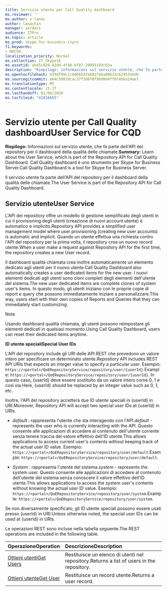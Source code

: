 ```yaml
---
title: Servizio utente per Call Quality dashboard
ms.reviewer: ''
ms.author: v-lanac
author: lanachin
manager: serdars
audience: ITPro
ms.topic: article
ms.prod: skype-for-business-itpro
f1.keywords:
- NOCSH
localization_priority: Normal
ms.collection: IT_Skype16
ms.assetid: abd5c828-42dd-4f48-bf87-29993193cb3a
description: "Riepilogo: informazioni sul servizio utente, che fa parte dell'API del repository per il dashboard della qualità delle chiamate. Call Quality dashboard è uno strumento per Skype for Business Server."
ms.openlocfilehash: 439df99c1c9d66547e681fdea90b33c6295344db
ms.sourcegitcommit: e64c50818cac37f3d6f0f96d0d4ff0f4bba24aef
ms.translationtype: MT
ms.contentlocale: it-IT
ms.lasthandoff: 02/06/2020
ms.locfileid: "41816655"
---
```

# <a name="user-service-for-cqd"></a><span data-ttu-id="1cf60-104">Servizio utente per Call Quality dashboard</span><span class="sxs-lookup"><span data-stu-id="1cf60-104">User Service for CQD</span></span>
 
<span data-ttu-id="1cf60-105">**Riepilogo:** Informazioni sul servizio utente, che fa parte dell'API del repository per il dashboard della qualità delle chiamate.</span><span class="sxs-lookup"><span data-stu-id="1cf60-105">**Summary:** Learn about the User Service, which is part of the Repository API for Call Quality Dashboard.</span></span> <span data-ttu-id="1cf60-106">Call Quality dashboard è uno strumento per Skype for Business Server.</span><span class="sxs-lookup"><span data-stu-id="1cf60-106">Call Quality Dashboard is a tool for Skype for Business Server.</span></span>
  
<span data-ttu-id="1cf60-107">Il servizio utente fa parte dell'API del repository per il dashboard della qualità delle chiamate.</span><span class="sxs-lookup"><span data-stu-id="1cf60-107">The User Service is part of the Repository API for Call Quality Dashboard.</span></span>
  
## <a name="user-service"></a><span data-ttu-id="1cf60-108">Servizio utente</span><span class="sxs-lookup"><span data-stu-id="1cf60-108">User Service</span></span>

<span data-ttu-id="1cf60-109">L'API del repository offre un modello di gestione semplificato degli utenti in cui il provisioning degli utenti (creazione di nuovi account utente) è automatico e implicito.</span><span class="sxs-lookup"><span data-stu-id="1cf60-109">Repository API provides a simplified user management model where user provisioning (creating new user accounts) is automatic and implicit.</span></span> <span data-ttu-id="1cf60-110">Quando un utente effettua una richiesta contro l'API del repository per la prima volta, il repository crea un nuovo record utente.</span><span class="sxs-lookup"><span data-stu-id="1cf60-110">When a user make a request against Repository API for the first time, the repository creates a new User record.</span></span> 
  
<span data-ttu-id="1cf60-111">Il dashboard qualità chiamata crea inoltre automaticamente un elemento dedicato agli utenti per il nuovo utente.</span><span class="sxs-lookup"><span data-stu-id="1cf60-111">Call Quality Dashboard also automatically creates a user dedicated items for the new user.</span></span> <span data-ttu-id="1cf60-112">I nuovi elementi dedicati agli utenti sono cloni completi degli elementi dell'utente del sistema.</span><span class="sxs-lookup"><span data-stu-id="1cf60-112">The new user dedicated items are complete clones of system user's items.</span></span> <span data-ttu-id="1cf60-113">In questo modo, gli utenti iniziano con le proprie copie di report e query che possono immediatamente iniziare a personalizzare.</span><span class="sxs-lookup"><span data-stu-id="1cf60-113">This way, users start with their own copies of Reports and Queries that they can immediately start customizing.</span></span> 
  
> [!NOTE]
> <span data-ttu-id="1cf60-114">Usando dashboard qualità chiamata, gli utenti possono reimpostare gli elementi dedicati in qualsiasi momento.</span><span class="sxs-lookup"><span data-stu-id="1cf60-114">Using Call Quality Dashboard, users can reset their dedicated items anytime.</span></span> 
  
 <span data-ttu-id="1cf60-115">**ID utente speciali**</span><span class="sxs-lookup"><span data-stu-id="1cf60-115">**Special User IDs**</span></span>
  
<span data-ttu-id="1cf60-116">L'API del repository include gli URI delle API REST che prevedono un valore intero per specificare un determinato utente.</span><span class="sxs-lookup"><span data-stu-id="1cf60-116">Repository API includes REST API URIs that expects an integer value to specify a particular user.</span></span> <span data-ttu-id="1cf60-117">Esempio: `https://<portal>/QoERepositoryService/repository/user/{userId}`.</span><span class="sxs-lookup"><span data-stu-id="1cf60-117">Example:  `https://<portal>/QoERepositoryService/repository/user/{userId}`.</span></span> <span data-ttu-id="1cf60-118">In questo caso, {userId} deve essere sostituito da un valore intero come 0, 1 e così via.</span><span class="sxs-lookup"><span data-stu-id="1cf60-118">Here, {userId} should be replaced by an integer value such as 0, 1, etc.</span></span>
  
<span data-ttu-id="1cf60-119">Inoltre, l'API del repository accetterà due ID utente speciali in {userId} in URI.</span><span class="sxs-lookup"><span data-stu-id="1cf60-119">Moreover, Repository API will accept two special user IDs at {userId} in URIs.</span></span>
  
-  <span data-ttu-id="1cf60-120">*default* : rappresenta l'utente che sta interagendo con l'API.</span><span class="sxs-lookup"><span data-stu-id="1cf60-120">*default*  - represents the user who is currently interacting with the API.</span></span> <span data-ttu-id="1cf60-121">Questo consente alle applicazioni di accedere al contenuto dell'utente corrente senza tenere traccia del valore effettivo dell'ID utente.</span><span class="sxs-lookup"><span data-stu-id="1cf60-121">This allows applications to access current user's contents without keeping track of the actual user ID value.</span></span> <span data-ttu-id="1cf60-122">Esempio: `https://<portal>/QoERepositoryService/repository/user/default`.</span><span class="sxs-lookup"><span data-stu-id="1cf60-122">Example: `https://<portal>/QoERepositoryService/repository/user/default`.</span></span>
    
-  <span data-ttu-id="1cf60-123">*System* : rappresenta l'utente del sistema.</span><span class="sxs-lookup"><span data-stu-id="1cf60-123">*system*  - represents the system user.</span></span> <span data-ttu-id="1cf60-124">Questo consente alle applicazioni di accedere al contenuto dell'utente del sistema senza conoscere il valore effettivo dell'ID utente.</span><span class="sxs-lookup"><span data-stu-id="1cf60-124">This allows applications to access the system user's contents without knowing the actual user ID value.</span></span> <span data-ttu-id="1cf60-125">Esempio: `https://<portal>/QoERepositoryService/repository/user/system`.</span><span class="sxs-lookup"><span data-stu-id="1cf60-125">Example: `https://<portal>/QoERepositoryService/repository/user/system`.</span></span>
    
<span data-ttu-id="1cf60-126">Se non diversamente specificato, gli ID utente speciali possono essere usati presso {userId} in URI.</span><span class="sxs-lookup"><span data-stu-id="1cf60-126">Unless otherwise noted, the special user IDs can be used at {userId} in URIs.</span></span> 
  
<span data-ttu-id="1cf60-127">Le operazioni REST sono incluse nella tabella seguente.</span><span class="sxs-lookup"><span data-stu-id="1cf60-127">The REST operations are included in the following table.</span></span>
  
|<span data-ttu-id="1cf60-128">**Operazione**</span><span class="sxs-lookup"><span data-stu-id="1cf60-128">**Operation**</span></span>|<span data-ttu-id="1cf60-129">**Descrizione**</span><span class="sxs-lookup"><span data-stu-id="1cf60-129">**Description**</span></span>|
|:-----|:-----|
|[<span data-ttu-id="1cf60-130">Ottieni utenti</span><span class="sxs-lookup"><span data-stu-id="1cf60-130">Get Users</span></span>](get-users.md) <br/> |<span data-ttu-id="1cf60-131">Restituisce un elenco di utenti nel repository.</span><span class="sxs-lookup"><span data-stu-id="1cf60-131">Returns a list of users in the repository.</span></span>  <br/> |
|[<span data-ttu-id="1cf60-132">Ottieni utente</span><span class="sxs-lookup"><span data-stu-id="1cf60-132">Get User</span></span>](get-user.md) <br/> |<span data-ttu-id="1cf60-133">Restituisce un record utente.</span><span class="sxs-lookup"><span data-stu-id="1cf60-133">Returns a user record.</span></span>  <br/> |
   

